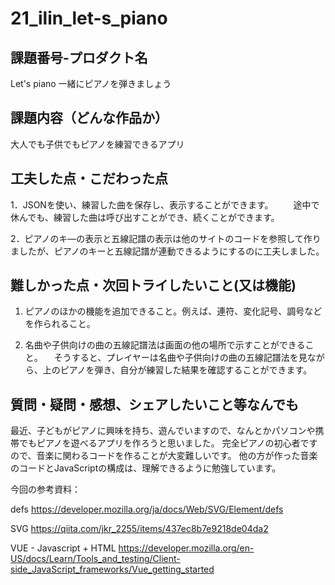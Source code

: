 # 21_ilin_let-s_piano
## 課題番号-プロダクト名

Let's piano 一緒にピアノを弾きましょう

## 課題内容（どんな作品か）

大人でも子供でもピアノを練習できるアプリ

## 工夫した点・こだわった点

1．JSONを使い、練習した曲を保存し、表示することができます。
　　途中で休んでも、練習した曲は呼び出すことができ、続くことができます。

2．ピアノのキ―の表示と五線記譜の表示は他のサイトのコードを参照して作りましたが、ピアノのキーと五線記譜が連動できるようにするのに工夫しました。


## 難しかった点・次回トライしたいこと(又は機能)

1. ピアノのほかの機能を追加できること。例えば、連符、変化記号、調号などを作られること。

2. 名曲や子供向けの曲の五線記譜法は画面の他の場所で示すことができること。
　そうすると、プレイヤーは名曲や子供向けの曲の五線記譜法を見ながら、上のピアノを弾き、自分が練習した結果を確認することができます。


## 質問・疑問・感想、シェアしたいこと等なんでも
最近、子どもがピアノに興味を持ち、遊んでいますので、なんとかパソコンや携帯でもピアノを遊べるアプリを作ろうと思いました。
完全ピアノの初心者ですので、音楽に関わるコードを作ることが大変難しいです。
他の方が作った音楽のコードとJavaScriptの構成は、理解できるように勉強しています。

今回の参考資料：

defs
https://developer.mozilla.org/ja/docs/Web/SVG/Element/defs

SVG
https://qiita.com/jkr_2255/items/437ec8b7e9218de04da2

VUE - Javascript + HTML
https://developer.mozilla.org/en-US/docs/Learn/Tools_and_testing/Client-side_JavaScript_frameworks/Vue_getting_started




